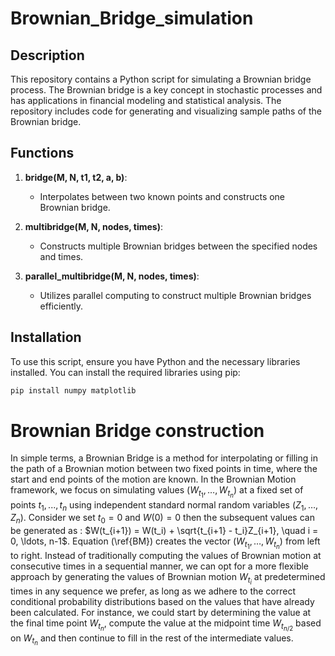 # Brownian_Bridge_simulation

## Description

This repository contains a Python script for simulating a Brownian bridge process. The Brownian bridge is a key concept in stochastic processes and has applications in financial modeling and statistical analysis. The repository includes code for generating and visualizing sample paths of the Brownian bridge.

## Functions

1. **bridge(M, N, t1, t2, a, b)**:
    - Interpolates between two known points and constructs one Brownian bridge.

2. **multibridge(M, N, nodes, times)**:
    - Constructs multiple Brownian bridges between the specified nodes and times.

3. **parallel_multibridge(M, N, nodes, times)**:
    - Utilizes parallel computing to construct multiple Brownian bridges efficiently.

## Installation

To use this script, ensure you have Python and the necessary libraries installed. You can install the required libraries using pip:

```bash
pip install numpy matplotlib
```

# Brownian Bridge construction 
In simple terms, a Brownian Bridge is a method for interpolating or filling in the path of a Brownian motion between two fixed points in time, where the start and end points of the motion are known. In the Brownian Motion framework, we focus on simulating values $(W_{t_{1}}, \ldots, W_{t_{n}})$ at a fixed set of points $t_1, ..., t_n$ using independent standard normal random variables $(Z_1, \ldots, Z_n)$. Consider we set $t_0 = 0$ and $W(0)=0$ then the subsequent values can be generated as :
    $W(t_{i+1}) = W(t_i) + \sqrt{t_{i+1} - t_i}Z_{i+1}, \quad i = 0, \ldots, n-1$.
Equation (\ref{BM}) creates the vector $(W_{t_{1}}, \ldots, W_{t_{n}})$ from left to right. Instead of traditionally computing the values of Brownian motion at consecutive times in a sequential manner, we can opt for a more flexible approach by generating the values of Brownian motion $W_{t_{i}}$ at predetermined times in any sequence we prefer, as long as we adhere to the correct conditional probability distributions based on the values that have already been calculated. For instance, we could start by determining the value at the final time point $W_{t_{n}}$, compute the value at the midpoint time $W_{t_{n/2}}$ based on $W_{t_{n}}$ and then continue to fill in the rest of the intermediate values. 

